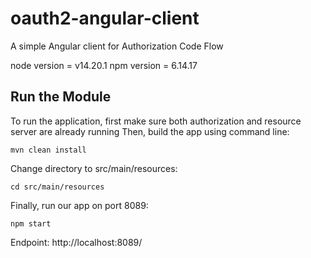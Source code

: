 # oauth2-angular-client

A simple Angular client for Authorization Code Flow

node version = v14.20.1
npm version = 6.14.17

## Run the Module
To run the application, first make sure both authorization and resource server are already running Then, build the app using command line:
```shell
mvn clean install
```
Change directory to src/main/resources:
```shell
cd src/main/resources
```
Finally, run our app on port 8089:

```shell
npm start
```

Endpoint: http://localhost:8089/

